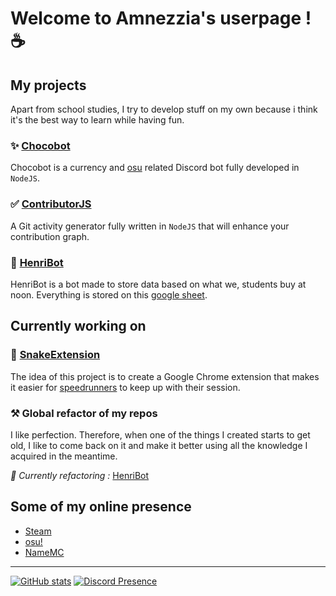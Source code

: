 # Welcome to Amnezzia's userpage ! ☕

## My projects

Apart from school studies, I try to develop stuff on my own because i think it's the best way to learn while having fun.

### ✨ [Chocobot](https://github.com/amnezziaa/ChocoBot)

Chocobot is a currency and [osu](https://osu.ppy.sh/users/12765882/osu) related Discord bot fully developed in `NodeJS`.

### ✅ [ContributorJS](https://github.com/amnezziaa/ContributorJS)

A Git activity generator fully written in `NodeJS` that will enhance your contribution graph.

### 🍩 [HenriBot](https://github.com/amnezziaa/HenriBot)

HenriBot is a bot made to store data based on what we, students buy at noon. Everything is stored on this [google sheet](https://docs.google.com/spreadsheets/d/1_9VKhiAp9E4STmI9wpgV3mRElIXjzxhKiF9BlIiGNWM/edit).

## Currently working on

### 🐍 [SnakeExtension](https://github.com/amnezziaa/SnakeExtension)

The idea of this project is to create a Google Chrome extension that makes it easier for [speedrunners](https://www.speedrun.com/snake_game) to keep up with their session.

### ⚒️ Global refactor of my repos

I like perfection. Therefore, when one of the things I created starts to get old, I like to come back on it and make it better using all the knowledge I acquired in the meantime.

*🔨 Currently refactoring :* [HenriBot](https://github.com/amnezziaa/HenriBot)

## Some of my online presence

- [Steam](https://steamcommunity.com/id/hdhrfl/)
- [osu!](https://osu.ppy.sh/users/12765882)
- [NameMC](https://fr.namemc.com/profile/56m.3)

---
[![GitHub stats](https://github-readme-stats.vercel.app/api?username=amnezziaa&show_icons=true&theme=radical)](https://github.com/amnezziaa)
[![Discord Presence](https://lanyard.cnrad.dev/api/354698514275500032?theme=dark&animated=true&hideDiscrim=true)](https://discord.com/users/354698514275500032)
